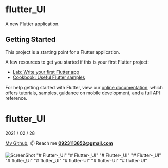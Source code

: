 # flutter_UI

A new Flutter application.

## Getting Started

This project is a starting point for a Flutter application.

A few resources to get you started if this is your first Flutter project:

- [Lab: Write your first Flutter app](https://flutter.dev/docs/get-started/codelab)
- [Cookbook: Useful Flutter samples](https://flutter.dev/docs/cookbook)

For help getting started with Flutter, view our
[online documentation](https://flutter.dev/docs), which offers tutorials,
samples, guidance on mobile development, and a full API reference.

# flutter_UI
2021 / 02 / 28

[My Github](https://github.com/isaac40),
📫  Reach me  **0923113852@gmail.com**

![ScreenShot](https://github.com/wayne900204/Flutter-Stream-Bloc-Sqflite/blob/main/sqflite.gif)
"# Flutter-_UI" 
"# Flutter-_UI" 
"# Flutter-_UI" 
"# Flutter-_UI" 
"# flutter_UI" 
"# flutter_UI" 
"# flutter-UI" 
"# flutter-UI" 
"# flutter-UI" 
